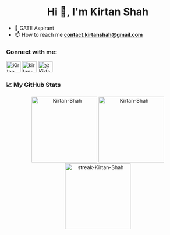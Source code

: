 
<h1 align="center">Hi 👋, I'm Kirtan Shah</h1>
<!-- <h3 align="center">A passionate developer and learner from India</h3> -->

- 👔 GATE Aspirant
- 📫 How to reach me **contact.kirtanshah@gmail.com**


<h3 align="left">Connect with me:</h3>
<p align="left">
<a href="https://twitter.com/KirtanShah23" target="blank"><img align="center" src="https://raw.githubusercontent.com/rahuldkjain/github-profile-readme-generator/master/src/images/icons/Social/twitter.svg" alt="Kirtan Shah" height="30" width="40" /></a>
<a href="https://www.linkedin.com/in/kirtan-shah-31761a1b1/" target="blank"><img align="center" src="https://raw.githubusercontent.com/rahuldkjain/github-profile-readme-generator/master/src/images/icons/Social/linked-in-alt.svg" alt="kirtan-shah-31761a1b1" height="30" width="40" /></a>
<a href="https://medium.com/@Kirtan_Shah" target="blank"><img align="center" src="https://raw.githubusercontent.com/rahuldkjain/github-profile-readme-generator/master/src/images/icons/Social/medium.svg" alt="@Kirtan_Shah" height="30" width="40" /></a>
</p>


<h3 align="left">📈 My GitHub Stats</h3>


<div align="center">
  <img height="180px" src="https://github-readme-stats.vercel.app/api?username=Kirtanshah2303&show_icons=true&theme=gotham" alt="Kirtan-Shah" />  
  <img height="180px" src="https://github-readme-stats.vercel.app/api/top-langs/?username=Kirtanshah2303&layout=compact&show_icons=true&theme=gotham&hide=jupyter%20notebook" alt="Kirtan-Shah" />
  <img height="180px" src="http://github-readme-streak-stats.herokuapp.com?user=Kirtanshah2303&theme=gotham&hide_border=false&date_format=M%20j%5B%2C%20Y%5D" alt="streak-Kirtan-Shah" />
</div>
